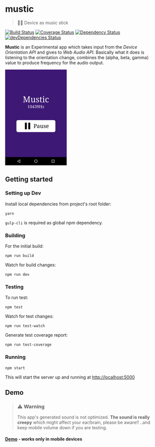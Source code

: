 # mustic
> 📱🎶 Device as music stick

[![Build Status](https://travis-ci.org/Praseetha-KR/mustic.svg?branch=master)](https://travis-ci.org/Praseetha-KR/mustic)
[![Coverage Status](https://coveralls.io/repos/github/Praseetha-KR/mustic/badge.svg)](https://coveralls.io/github/Praseetha-KR/mustic?branch=master)
[![Dependency Status](https://david-dm.org/Praseetha-KR/mustic.svg?maxAge=2592000)](https://david-dm.org/Praseetha-KR/mustic)
[![devDependencies Status](https://david-dm.org/Praseetha-KR/mustic/dev-status.svg)](https://david-dm.org/Praseetha-KR/mustic?type=dev)

**Mustic** is an Experimental app which takes input from the *Device Orientation API* and gives to *Web Audio API*. Basically what it does is listening to the orientation change, combines the (alpha, beta, gamma) value to produce frequency for the audio output.

<img src="screenshot.jpg" width="200">



## Getting started
### Setting up Dev

Install local dependencies from project's root folder:
```
yarn
```
`gulp-cli` is required as global npm dependency.

### Building

For the initial build:
```
npm run build
```

Watch for build changes:
```
npm run dev
```


### Testing

To run test:
```
npm test
```

Watch for test changes:
```
npm run test-watch
```

Generate test coverage report:
```
npm run test-coverage
```

### Running
```
npm start
```
This will start the server up and running at [http://localhost:5000](http://localhost:5000)

## Demo
> ### ⚠️ Warning
> This app's generated sound is not optimized. **The sound is really creepy** which might affect your ear/brain, please be aware!! ..and keep mobile volume down if you are testing.

#### [Demo](https://mustic-pnfduhxyvi.now.sh/) - works only in mobile devices

